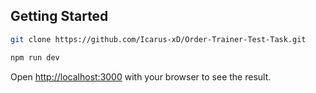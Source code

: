 ## Getting Started

```bash
git clone https://github.com/Icarus-xD/Order-Trainer-Test-Task.git

npm run dev
```

Open [http://localhost:3000](http://localhost:3000) with your browser to see the result.